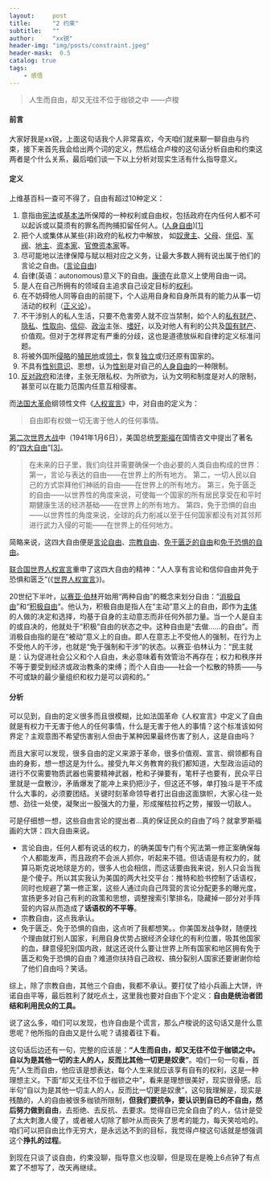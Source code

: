 ```yaml
---
layout:     post
title:      "2 约束"
subtitle:   ""
author:     "xx锐"
header-img: "img/posts/constraint.jpeg"
header-mask:  0.5
catalog: true
tags:
    - 感悟 
---
```


> 人生而自由，却又无往不位于枷锁之中                  ——卢梭

#### 前言
大家好我是xx锐，上面这句话我个人非常喜欢，今天咱们就来聊一聊自由与约束，接下来首先我会给出两个词的定义，然后结合卢梭的这句话分析自由和约束这两者是个什么关系，最后咱们谈一下以上分析对现实生活有什么指导意义。

#### 定义

上维基百科一查可不得了，自由有超过10种定义：

1. 意指由[宪法](https://zh.wikipedia.org/wiki/憲法)或[基本法](https://zh.wikipedia.org/wiki/基本法)所保障的一种权利或自由权，包括政府在内任何人都不可以起诉或以莫须有的罪名而拘捕扣留任何人。([人身自由](https://zh.wikipedia.org/wiki/人身自由))[[1\]](https://zh.wikipedia.org/wiki/自由#cite_note-1)
2. 把个人或集体从某些(非)政府的私权力中解放， 如[奴隶主](https://zh.wikipedia.org/wiki/奴隶主)、[父母](https://zh.wikipedia.org/wiki/父母)、[伴侣](https://zh.wikipedia.org/wiki/伴侶)、[军阀](https://zh.wikipedia.org/wiki/軍閥)、[地主](https://zh.wikipedia.org/wiki/地主)、[资本家](https://zh.wikipedia.org/wiki/资本家)、[官僚资本家](https://zh.wikipedia.org/wiki/裙帶資本主義)等。
3. 尽可能地以法律保障与赋以相对应之义务，让最大多数人拥有说出属于他们的言论之自由。([言论自由](https://zh.wikipedia.org/wiki/言論自由))
4. 自律(英语：autonomous)意义下的自由。[康德](https://zh.wikipedia.org/wiki/伊曼努尔·康德)在此意义上使用自由一词。
5. 是人在自己所拥有的领域自主追求自己设定目标的[权利](https://zh.wikipedia.org/wiki/权利)。
6. 在不妨碍他人同等自由的前提下，个人运用自身和自身所具有的能力从事一切活动的权利（[正义论](https://zh.wikipedia.org/wiki/正义论)）。
7. 不干涉别人的私人生活，只要不危害旁人就不应当禁制，如个人的[私有财产](https://zh.wikipedia.org/wiki/私有財產)、[隐私](https://zh.wikipedia.org/wiki/私隱)、[性取向](https://zh.wikipedia.org/wiki/性取向)、[信仰](https://zh.wikipedia.org/wiki/信仰)、[政治](https://zh.wikipedia.org/wiki/政治)主张、[嗜好](https://zh.wikipedia.org/wiki/嗜好)，以及对他人有利的公共及[国有财产](https://zh.wikipedia.org/wiki/國有)、价值观。但对于怎样界定有严重的分歧，这也是道德放纵和自律的定义标准问题。
8. 将被外国所[侵略](https://zh.wikipedia.org/wiki/侵略)的[殖民地](https://zh.wikipedia.org/wiki/殖民地)或[领土](https://zh.wikipedia.org/wiki/領土)，恢复[独立](https://zh.wikipedia.org/wiki/獨立)或归还原有国家的。
9. 不具有[性别意识](https://zh.wikipedia.org/wiki/性別意識)、思想，认为[性别](https://zh.wikipedia.org/wiki/性別)是对自己的[人身自由](https://zh.wikipedia.org/wiki/人身自由)的一种限制。
10. [反对政府](https://zh.wikipedia.org/wiki/无政府主义)和法律，主张无限私权、为所欲为，认为文明和制度是对人的限制，甚至可以在能力范围内任意互相侵害。

而[法国大革命](https://zh.wikipedia.org/wiki/法国大革命)纲领性文件《[人权宣言](https://zh.wikipedia.org/wiki/人权和公民权宣言)》中，对自由的定义为：

> 自由即有权做一切无害于他人的任何事情。

[第二次世界大战](https://zh.wikipedia.org/wiki/第二次世界大战)中（1941年1月6日），美国总统[罗斯福](https://zh.wikipedia.org/wiki/富兰克林·德拉诺·罗斯福)在国情咨文中提出了著名的“[四大自由](https://zh.wikipedia.org/wiki/四大自由_(羅斯福))”[[3\]](https://zh.wikipedia.org/wiki/自由#cite_note-3)。

> 在未来的日子里，我们向往并需要确保一个由必要的人类自由构成的世界： 第一，言论与表达的自由——在世界上的所有地方。 第二，一切人民以自己的方式崇拜他们神祇的自由——在世界上的所有地方。 第三，免于匮乏的自由——以世界性的角度来说，可使每一个国家的所有居民享受在和平时期健康生活的经济基础——在世界上的所有地方。 第四，免于恐惧的自由——以世界性的角度来说，全球的兵力削减以至于任何国家都没有对其邻邦进行武力入侵的可能——在世界上的任何地方。

简略来说，这四大自由便是[言论自由](https://zh.wikipedia.org/wiki/言論自由)、[宗教自由](https://zh.wikipedia.org/wiki/宗教自由)、[免于匮乏的自由](https://zh.wikipedia.org/wiki/免于匮乏的自由)和[免于恐惧的自由](https://zh.wikipedia.org/wiki/免於恐懼的自由)。

[联合国](https://zh.wikipedia.org/wiki/联合国)[世界人权宣言](https://zh.wikipedia.org/wiki/世界人权宣言)重申了这四大自由的精神：“人人享有言论和信仰自由并免于恐惧和匮乏”(《[世界人权宣言](https://zh.wikisource.org/wiki/世界人權宣言)》)。

20世纪下半叶，[以赛亚·伯林](https://zh.wikipedia.org/wiki/以赛亚·伯林)开始用“两种自由”的概念来划分自由：“[消极自由](https://zh.wikipedia.org/wiki/消极自由)”和“[积极自由](https://zh.wikipedia.org/wiki/积极自由)”。他认为，积极自由是指人在“主动”意义上的自由，即作为[主体](https://zh.wikipedia.org/wiki/主体)的人做的决定和选择，均基于自身的主动意志而非任何外部力量。当一个人是自主的或自决的，他就处于“积极”自由的状态之中。这种自由是“去做……的自由”。而消极自由指的是在“被动”意义上的自由。即人在意志上不受他人的强制，在行为上不受他人的干涉，也就是“免于强制和干涉”的状态。以赛亚·伯林认为：“民主就是：认为促进社会公义和个人自由，未必意味着有效管治不再存在；权力和秩序并不等于要受到经济或政治教条的束缚；而个人自由——社会一个松散的特质——与不可或缺的最少量组织和权力是可以调和的。”

#### 分析

可以见到，自由的定义很多而且很模糊，比如法国革命《人权宣言》中定义了自由就是有权力干无害于他人的任何事情，什么是无害于他人的事情？这个标准该如何界定？主观意图不希望伤害别人但由于某种因果最终伤害了别人，这是自由吗？

而且大家可以发现，很多自由的定义来源于革命，很多价值观、宣言、纲领都有自由的身影，想一想这是为什么。接受九年义务教育的我们都知道，大型政治运动的进行不仅需要物质武器也需要精神武器，枪和子弹要有，笔杆子也要有，民众平日里就是一盘散沙，矛盾爆发了能冲上来扔把沙子，但这还不够，单打独斗是干不成什么大事的，必须要团结。关键时刻革命领导者打出自由这面旗帜，大家心往一处想、劲往一处使，凝聚出一股强大的力量，形成摧枯拉朽之势，摧毁一切敌人。

可是仔细想一想，这些自由言论的提出者...真的保证民众的自由了吗？就拿罗斯福画的大饼：四大自由来说。

- 言论自由，任何人都有说话的权力，的确美国专门有个宪法第一修正案确保每个人都能发声，而且政府不会派人抓你，听起来不错。但话语是有权力的，就算马斯克说地球是方的，很多人也会相信，而这话要由我来说，别人只会当我是个傻子。所以其实我认为美国的两大社交平台：推特和脸书控制了话语权，同时也规避了第一修正案，这些人通过向自己阵营的言论分配更多的曝光度，宣扬更多对自己有利的政策和思想，调整搜索引擎排名，隐藏掉一部分对手阵营的内容从而造成了**话语权的不平等**。
- 宗教自由，这点我承认。
- 免于匮乏、免于恐惧的自由，这点听了我都想笑。。你美国发战争财，随便找个理由就打别人国家，利用自身优势占据经济全球化的有利位置，吸其他国家的血，肆意侵犯别国内政，就这还说什么要让世界上所有国家和地区拥有免于匮乏和免于恐惧的自由？难道你扶持自己政权、搞分裂别人国家还要谢谢你给了他们自由吗？笑话。

综上，除了宗教自由，其他三个自由，我都不承认。要打仗了给小兵画上大饼，许诺自由平等，最后胜利了就吃点土，这里我也要对自由下个定义：**自由是统治者团结和利用民众的工具。**

说了这么多，咱们可以发现，也许自由是个谎言，那么卢梭说的这句话又是什么意思呢？他所指的自由又是什么呢？请接着往下看。

这句话后边还有一句，完整的应该是：**“人生而自由，却又无往不位于枷锁之中。自以为是其他一切的主人的人，反而比其他一切更是奴隶”**。咱们一句一句看，首先“人生而自由，他应该是想表达，每个人生来就应该享有自有的权利，这是一种理想主义。下面“却又无往不位于枷锁之中”，看来是理想很美好，现实很骨感。后半句“自以为是其他一切主人的人，反而比一切更是奴隶”，这句我理解是，现实是残酷的，人的自由被很多枷锁所限制，**但我们要抗争，要认识到自已的不自由，然后努力做到自由**，去拒绝、去反抗、去要求。觉得自已完全自由了的人，估计是受了太大刺激人傻了，或者被人切除了额叶从而丧失了思考的能力，每天笑哈哈的。咱们可以把自由比作无穷大，是永远达不到的目标，我觉得卢梭这句话就是想强调这个**挣扎的过程**。

到现在只谈了谈自由，约束没聊，指导意义也没聊，但是现在是晚上6点钟了有点累了不想写了，改天再继续。

